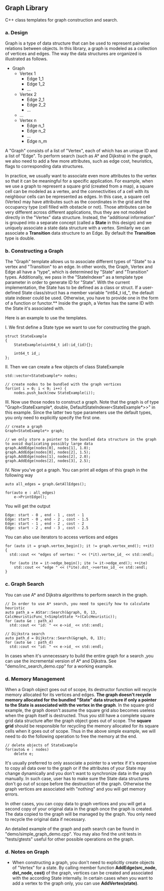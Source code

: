 ## Graph Library

C++ class templates for graph construction and search.

### a. Design

Graph is a type of data structure that can be used to represent pairwise relations between objects. In this library, a graph is modeled as a collection of vertices and edges. The way the data structures are organized is illustrated as follows.

* Graph
  * Vertex 1
    * Edge 1_1
    * Edge 1_2
    * ...
  * Vertex 2
    * Edge 2_1
    * Edge 2_2
    * ...
  * ...
  * Vertex n
    * Edge n_1
    * Edge n_2
    * ...
    * Edge n_m

A "Graph" consists of a list of "Vertex", each of which has an unique ID and a list of "Edge". To perform search (such as A* and Dijkstra) in the graph, we also need to add a few more attributes, such as edge cost, heuristics, flags to corresponding data structures. 

In practice, we usually want to associate even more attributes to the vertex so that it can be meaningful for a specific application. For example, when we use a graph to represent a square grid (created from a map), a square cell can be modeled as a vertex, and the connectivities of a cell with its neighbour cells can be represented as edges. In this case, a square cell (Vertex) may have attributes such as the coordinates in the grid and the occupancy type (cell filled with obstacle or not). Those attributes can be very different across different applications, thus they are not modeled directly in the "Vertex" data structure. Instead, the "additional information" is grouped into a separate concept (called a **State** in this design) and we uniquely associate a state data structure with a vertex. Similarly we can associate a **Transition** data structure to an Edge. By default the **Transition** type is double.

### b. Constructing a Graph

The "Graph" template allows us to associate different types of "State" to a vertex and "Transition" to an edge. In other words, the Graph, Vertex and Edge all have a "type", which is determined by "State" and "Transition" types. Additionally, we pass in the "StateIndexer" as a template type parameter in order to generate ID for "State". With the current implementation, the State has to be defined as a class or struct. If a user-defined State class/struct has a member variable "int64_t id_", the default state indexer could be used. Otherwise, you have to provide one in the form of a function or functor.** Inside the graph, a Vertex has the same ID with the State it's associated with. 

Here is an example to use the templates.

I. We first define a State type we want to use for constructing the graph.

~~~
struct StateExample
{
	StateExample(uint64_t id):id_(id){};

	int64_t id_;
};
~~~

II. Then we can create a few objects of class StateExample

~~~
std::vector<StateExample*> nodes;

// create nodes to be bundled with the graph vertices
for(int i = 0; i < 9; i++) {
	nodes.push_back(new StateExample(i));
~~~

III. Now use those nodes to construct a graph. Note that the graph is of type "Graph<StateExample*, double, DefaultStateIndexer<StateExample*>>" in this example. Since the latter two type parameters use the default types, you only need to explicitly specify the first one.

~~~
// create a graph
Graph<StateExample*> graph;

// we only store a pointer to the bundled data structure in the graph to avoid duplicating possibly large data
graph.AddEdge(nodes[0], nodes[1], 1.0);
graph.AddEdge(nodes[0], nodes[2], 1.5);
graph.AddEdge(nodes[1], nodes[2], 2.0);
graph.AddEdge(nodes[2], nodes[3], 2.5);
~~~

IV. Now you've got a graph. You can print all edges of this graph in the following way

~~~
auto all_edges = graph.GetAllEdges();

for(auto e : all_edges)
	e->PrintEdge();
~~~

You will get the output

~~~
Edge: start - 0 , end - 1 , cost - 1
Edge: start - 0 , end - 2 , cost - 1.5
Edge: start - 1 , end - 2 , cost - 2
Edge: start - 2 , end - 3 , cost - 2.5
~~~

You can also use iterators to access vertices and edges

~~~
for (auto it = graph.vertex_begin(); it != graph.vertex_end(); ++it)
{
  std::cout << "edges of vertex: " << (*it).vertex_id_ << std::endl;
  
  for (auto ite = it->edge_begin(); ite != it->edge_end(); ++ite)
    std::cout << "edge " << (*ite).dst_->vertex_id_ << std::endl;
}
~~~

### c. Graph Search

You can use A* and Dijkstra algorithms to perform search in the graph.

~~~
// In order to use A* search, you need to specify how to calculate heuristic
auto path_a = AStar::Search(&graph, 0, 13, CalcHeuristicFunc_t<SimpleState *>(CalcHeuristic));
for (auto &e : path_a)
  std::cout << "id: " << e->id_ << std::endl;

// Dijkstra search
auto path_d = Dijkstra::Search(&graph, 0, 13);
for (auto &e : path_d)
  std::cout << "id: " << e->id_ << std::endl;
~~~

In cases when it's unnecessary to build the entire graph for a search ,you can use the incremental version of A* and Dijkstra. See "demo/inc_search_demo.cpp" for a working example.

### d. Memory Management

When a Graph object goes out of scope, its destructor function will recycle memory allocated for its vertices and edges. **The graph doesn't recycle memory allocated for the bundled "State" data structure if only a pointer to the State is associated with the vertex in the graph**. In the square grid example, the graph doesn't assume the square grid also becomes useless when the graph itself is destructed. Thus you still have a complete square grid data structure after the graph object goes out of scope. The **square grid** should be responsible for recycling the memory allocated for its square cells when it goes out of scope. Thus in the above simple example, we will need to do the following operation to free the memory at the end.

~~~
// delete objects of StateExample
for(auto& e : nodes)
	delete e;
~~~

It's usually preferred to only associate a pointer to a vertex if it's expensive to copy all data over to the graph or if the attributes of your State may change dynamically and you don't want to synchronize data in the graph manually. In such case, user has to make sure the State data structures don't go out of scope before the destruction of the graph. Otherwise the graph vertices are associated with "nothing" and you will get memory errors.

In other cases, you can copy data to graph vertices and you will get a second copy of your original data in the graph once the graph is created. The data copied to the graph will be managed by the graph. You only need to recycle the original data if necessary.

An detailed example of the graph and path search can be found in "demo/simple_graph_demo.cpp". You may also find the unit tests in "tests/gtests" useful for other possible operations on the graph.

### d. Notes on Graph

* When constructing a graph, you don't need to explicitly create objects of "Vertex" for a state. By calling member function **AddEdge(src_node, dst_node, cost)** of the graph, vertices can be created and associated with the according State internally. In certain cases when you want to add a vertex to the graph only, you can use **AddVertex(state)**.
